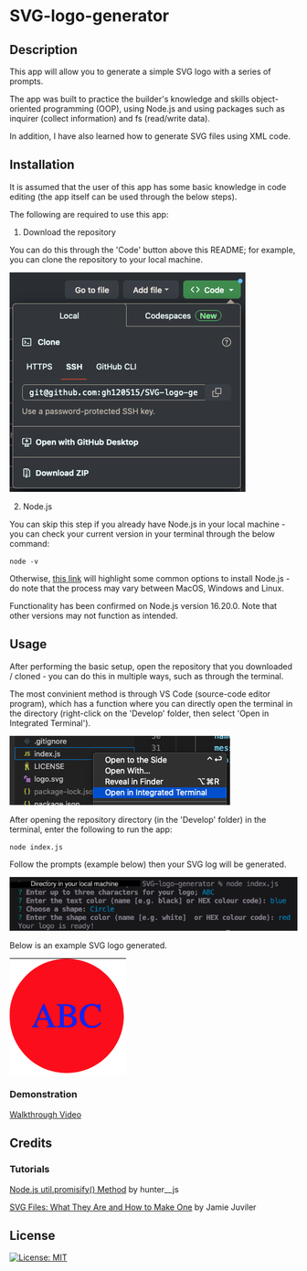 # SVG-logo-generator

## Description

This app will allow you to generate a simple SVG logo with a series of prompts.

The app was built to practice the builder's knowledge and skills object-oriented programming (OOP), using Node.js and using packages such as inquirer (collect information) and fs (read/write data).

In addition, I have also learned how to generate SVG files using XML code.

## Installation

It is assumed that the user of this app has some basic knowledge in code editing (the app itself can be used through the below steps).

The following are required to use this app:

1. Download the repository 

You can do this through the 'Code' button above this README; for example, you can clone the repository to your local machine.

![Options for downloading the repo](lib/img/download.png)

2. Node.js

You can skip this step if you already have Node.js in your local machine - you can check your current version in your terminal through the below command:

    node -v

Otherwise, [this link](https://nodejs.dev/en/learn/how-to-install-nodejs/) will highlight some common options to install Node.js - do note that the process may vary between MacOS, Windows and Linux.

Functionality has been confirmed on Node.js version 16.20.0. Note that other versions may not function as intended.

## Usage

After performing the basic setup, open the repository that you downloaded / cloned - you can do this in multiple ways, such as through the terminal.

The most convinient method is through VS Code (source-code editor program), which has a function where you can directly open the terminal in the directory (right-click on the 'Develop' folder, then select 'Open in Integrated Terminal').

![Screenshot of the directory, where you can open the integrated terminal](lib/img/directory.png)

After opening the repository directory (in the 'Develop' folder) in the terminal, enter the following to run the app:

    node index.js

Follow the prompts (example below) then your SVG log will be generated.

![Prompts to follow after initialsing the app](lib/img/example.png)

Below is an example SVG logo generated.

![example SVG logo generated using this app](lib/img/sample.png)

### Demonstration

[Walkthrough Video]()

## Credits

### Tutorials

[Node.js util.promisify() Method](https://www.geeksforgeeks.org/node-js-util-promisify-method/) by hunter__js

[SVG Files: What They Are and How to Make One](https://blog.hubspot.com/website/what-is-an-svg-file) by Jamie Juviler

## License

[![License: MIT](https://img.shields.io/badge/License-MIT-yellow.svg)](https://opensource.org/licenses/MIT)